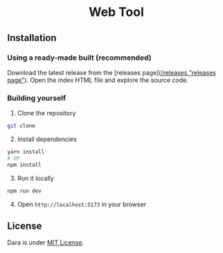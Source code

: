 <h1 align="center">Web Tool</h1>

## Installation

### Using a ready-made built (recommended)

Download the latest release from the [releases page]([/releases "releases page"](https://github.com/darainfo/web-tool/releases/tag/v0.0.3)).
Open the index HTML file and explore the source code.

### Building yourself

1. Clone the repository

```sh
git clone
```

2. Install dependencies

```sh
yarn install
# OR
npm install
```

3. Run it locally

```sh
npm run dev
```

4. Open `http://localhost:5173` in your browser

## License

Dara is under [MIT License](./LICENSE).
